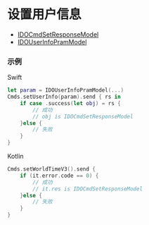 # 设置用户信息
* [IDOCmdSetResponseModel](../model/IDOCmdSetResponseModel.md)
* [IDOUserInfoPramModel]()



### 示例

Swift
```swift
let param = IDOUserInfoPramModel(...)
Cmds.setUserInfo(param).send { rs in
    if case .success(let obj) = rs {
        // 成功
        // obj is IDOCmdSetResponseModel
    }else {
        // 失败
    }
}
```

Kotlin
```kotlin
Cmds.setWorldTimeV3().send {
    if (it.error.code == 0) {
        // 成功
        // it.res is IDOCmdSetResponseModel
    }else {
        // 失败
    }
}
```
